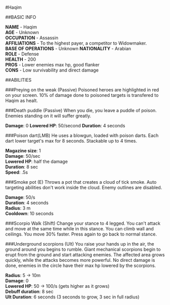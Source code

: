 #Haqim

##BASIC INFO

**NAME** - Haqim  
**AGE** - Unknown  
**OCCUPATION** - Assassin  
**AFFILIATIONS** - To the highest payer, a competitor to Widowmaker.  
**BASE OF OPERATIONS** - Unknown
**NATIONALITY** - Arabian  
**ROLE** - Defense  
**HEALTH** - 200  
**PROS** - Lower enemies max hp, good flanker  
**CONS** - Low survivability and direct damage

##ABILITIES

###Preying on the weak (Passive)
Poisoned heroes are highlighted in red on your screen. 10% of damage done to poisoned targets is transfered to Haqim as healt.

###Death puddle (Passive)
When you die, you leave a puddle of poison. Enemies standing on it will suffer greatly.

**Damage**: 0
**Lowered HP**: 50/second
**Duration**: 4 seconds

###Poison dart(LMB)
He uses a blowgun, loaded with poison darts. Each dart lower target's max for 8 seconds. Stackable up to 4 times. 

**Magazine size**: 1  
**Damage**: 50/sec  
**Lowered HP**: half the damage  
**Duration**: 8 sec   
**Speed**: .5s

###Smoke pot (E)
Throws a pot that creates a cloud of tick smoke. Auto targeting abilities don't work inside the cloud. Enemy outlines are disabled.  

**Damage**: 50/s  
**Duration**: 4 seconds  
**Radius**: 3 m  
**Cooldown**: 10 seconds  

###Scorpio Walk (Shift)
Change your stance to 4 legged. You can't attack and move at the same time while in this stance. You can climb wall and ceilings. You move 30% faster. Press again to go back to normal stance.  

###Underground scorpions (Ult)
You raise your hands up in the air, the ground around you begins to rumble. Giant mechanical scorpions begin to erupt from the ground and start attacking enemies. The affected area grows quickly, while the attacks becomes more powerful. No direct damage is done, enemies in the circle have their max hp lowered by the scorpions.

**Radius**: 5 -> 10m  
**Damage**: 0  
**Lowered HP**: 50 -> 100/s (gets higher as it grows)  
**Debuff duration**: 8 sec  
**Ult Duration**: 6 seconds (3 seconds to grow, 3 sec in full radius)